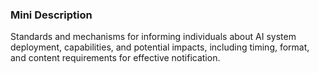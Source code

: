 ### Mini Description

Standards and mechanisms for informing individuals about AI system deployment, capabilities, and potential impacts, including timing, format, and content requirements for effective notification.
